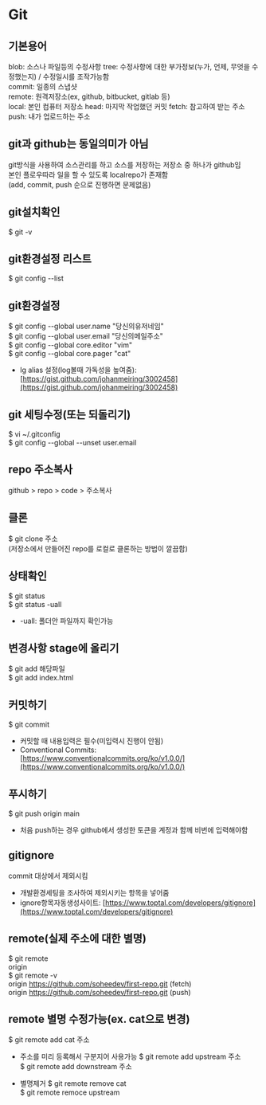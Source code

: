 # Git

## 기본용어
blob: 소스나 파일등의 수정사항 
tree: 수정사항에 대한 부가정보(누가, 언제, 무엇을 수정했는지) / 수정일시를 조작가능함  
commit: 일종의 스냅샷  
remote: 원격저장소(ex, github, bitbucket, gitlab 등)  
local: 본인 컴퓨터 저장소 
head: 마지막 작업했던 커밋 
fetch: 참고하여 받는 주소 
push: 내가 업로드하는 주소 


## git과 github는 동일의미가 아님
git방식을 사용하여 소스관리를 하고 소스를 저장하는 저장소 중 하나가 github임  
본인 플로우따라 일을 할 수 있도록 localrepo가 존재함  
(add, commit, push 순으로 진행하면 문제없음)

## git설치확인
$ git -v

## git환경설정 리스트
$ git config --list

## git환경설정
$ git config --global user.name "당신의유저네임"  
$ git config --global user.email "당신의메일주소"  
$ git config --global core.editor "vim"  
$ git config --global core.pager "cat"  
* lg alias 설정(log볼때 가독성을 높여줌):[https://gist.github.com/johanmeiring/3002458](https://gist.github.com/johanmeiring/3002458)

## git 세팅수정(또는 되돌리기)
$ vi ~/.gitconfig  
$ git config --global --unset user.email

## repo 주소복사
github > repo > code > 주소복사

## 클론
$ git clone 주소  
(저장소에서 만들어진 repo를 로컬로 클론하는 방법이 깔끔함)

## 상태확인
$ git status  
$ git status -uall  
* -uall:  폴더안 파일까지 확인가능

## 변경사항 stage에 올리기
$ git add 해당파일  
$ git add index.html  

## 커밋하기
$ git commit  
* 커밋할 때 내용입력은 필수(미입력시 진행이 안됨)  
* Conventional Commits: [https://www.conventionalcommits.org/ko/v1.0.0/](https://www.conventionalcommits.org/ko/v1.0.0/)

## 푸시하기
$ git push origin main  
* 처음 push하는 경우 github에서 생성한 토큰을 계정과 함께 비번에 입력해야함

## gitignore
commit 대상에서 제외시킴  
* 개발환경세팅을 조사하여 제외시키는 항목을 넣어줌  
* ignore항목자동생성사이트: [https://www.toptal.com/developers/gitignore](https://www.toptal.com/developers/gitignore)

## remote(실제 주소에 대한 별명)
$ git remote  
origin  
$ git remote -v  
origin	https://github.com/soheedev/first-repo.git (fetch)  
origin	https://github.com/soheedev/first-repo.git (push)  

## remote 별명 수정가능(ex. cat으로 변경)
$ git remote add cat 주소

* 주소를 미리 등록해서 구분지어 사용가능
$ git remote add upstream 주소  
$ git remote add downstream 주소  

* 별명제거
$ git remote remove cat  
$ git remote remoce upstream  


